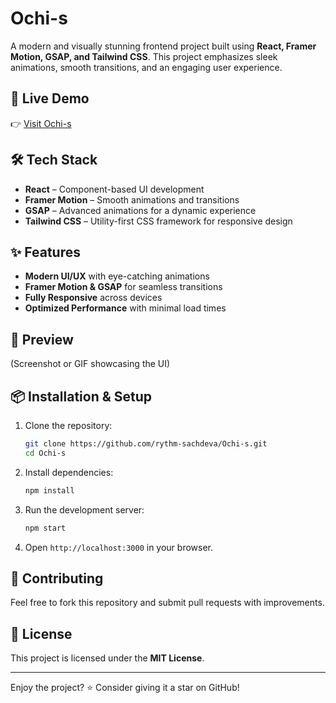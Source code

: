 # Ochi-s

A modern and visually stunning frontend project built using **React, Framer Motion, GSAP, and Tailwind CSS**. This project emphasizes sleek animations, smooth transitions, and an engaging user experience.

## 🚀 Live Demo
👉 [Visit Ochi-s](https://rythm-sachdeva.github.io/Ochi-s/)

## 🛠 Tech Stack
- **React** – Component-based UI development
- **Framer Motion** – Smooth animations and transitions
- **GSAP** – Advanced animations for a dynamic experience
- **Tailwind CSS** – Utility-first CSS framework for responsive design

## ✨ Features
- **Modern UI/UX** with eye-catching animations
- **Framer Motion & GSAP** for seamless transitions
- **Fully Responsive** across devices
- **Optimized Performance** with minimal load times

## 📸 Preview
(Screenshot or GIF showcasing the UI)

## 📦 Installation & Setup
1. Clone the repository:
   ```sh
   git clone https://github.com/rythm-sachdeva/Ochi-s.git
   cd Ochi-s
   ```
2. Install dependencies:
   ```sh
   npm install
   ```
3. Run the development server:
   ```sh
   npm start
   ```
4. Open `http://localhost:3000` in your browser.

## 🤝 Contributing
Feel free to fork this repository and submit pull requests with improvements.

## 📜 License
This project is licensed under the **MIT License**.

---
Enjoy the project? ⭐ Consider giving it a star on GitHub!

